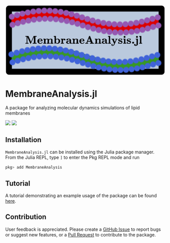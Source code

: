 <p align="center">
<img src="https://github.com/amiralih/MembraneAnalysis.jl/blob/a17308b3e8ef16e4fb446d250a5dc8ec2d1011cd/logo.png" width="500">
</p>

# MembraneAnalysis.jl
A package for analyzing molecular dynamics simulations of lipid membranes

[![](https://github.com/amiralih/MembraneAnalysis.jl/actions/workflows/tests.yml/badge.svg)](https://github.com/amiralih/MembraneAnalysis.jl/actions/workflows/tests.yml/)
[![](https://img.shields.io/badge/docs-latest-blue.svg)](https://amiralih.github.io/MembraneAnalysis.jl/dev)

## Installation

`MembraneAnalysis.jl` can be installed using the Julia package manager. From the Julia REPL, type `]` to enter the Pkg REPL mode and run

```julia
pkg> add MembraneAnalysis
```

## Tutorial

A tutorial demonstrating an example usage of the package can be found [here](https://github.com/amiralih/MembraneAnalysis.jl/blob/d72a933cb39a3beb5423224c4169a0f1494a5ec7/tutorial/tutorial.md).

## Contribution

User feedback is appreciated. Please create a [GitHub Issue](https://github.com/amiralih/MembraneAnalysis.jl/issues) to report bugs or suggest new features, or a [Pull Request](https://github.com/amiralih/MembraneAnalysis.jl/pulls) to contribute to the package. 
